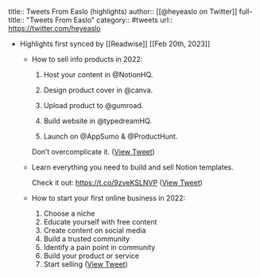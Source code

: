 title:: Tweets From Easlo (highlights)
author:: [[@heyeaslo on Twitter]]
full-title:: "Tweets From Easlo"
category:: #tweets
url:: https://twitter.com/heyeaslo

- Highlights first synced by [[Readwise]] [[Feb 20th, 2023]]
	- How to sell info products in 2022:
	  
	  1.  Host your content in @NotionHQ.
	  
	  2.  Design product cover in @canva.
	  
	  3.  Upload product to @gumroad.
	  
	  4.  Build website in @typedreamHQ.
	  
	  5.  Launch on @AppSumo & @ProductHunt.
	  
	  Don’t overcomplicate it. ([View Tweet](https://twitter.com/heyeaslo/status/1540877518260948992))
	- Learn everything you need to build and sell Notion templates.
	  
	  Check it out:
	  https://t.co/9zveKSLNVP ([View Tweet](https://twitter.com/heyeaslo/status/1491789102987231232))
	- How to start your first online business in 2022:
	  
	  1. Choose a niche 
	  2. Educate yourself with free content
	  3. Create content on social media
	  4. Build a trusted community 
	  5. Identify a pain point in community 
	  6. Build your product or service
	  7. Start selling ([View Tweet](https://twitter.com/heyeaslo/status/1545950948207472640))
